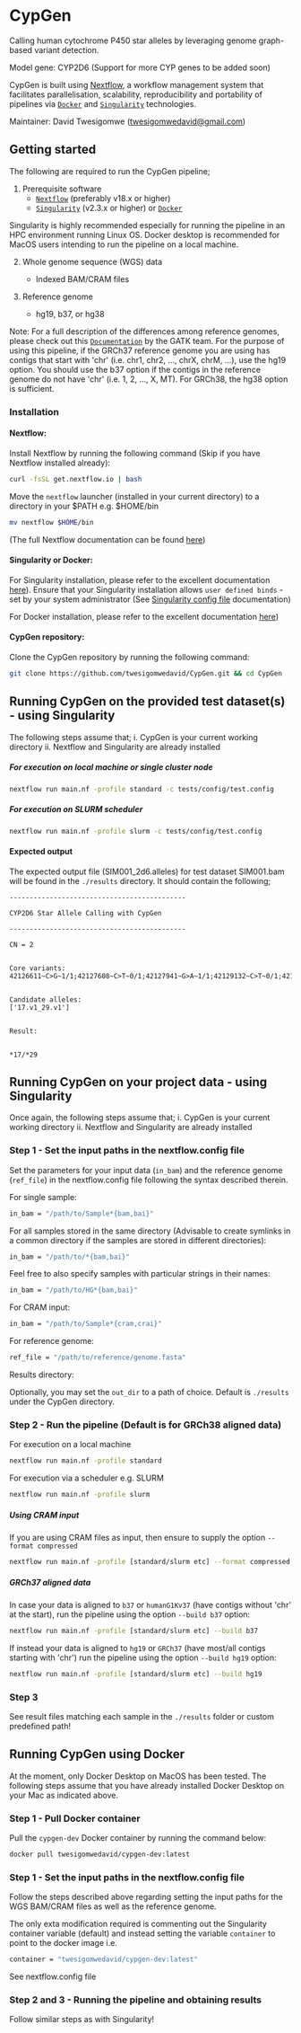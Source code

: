 # CypGen
Calling human cytochrome P450 star alleles by leveraging genome graph-based variant detection.

Model gene: CYP2D6 (Support for more CYP genes to be added soon)

CypGen is built using [Nextflow](https://www.nextflow.io), a workflow management system that facilitates parallelisation, scalability, reproducibility and portability of pipelines via [`Docker`](https://docs.docker.com) and [`Singularity`](https://sylabs.io/) technologies.

Maintainer: David Twesigomwe (twesigomwedavid@gmail.com)

## Getting started

The following are required to run the CypGen pipeline;

1. Prerequisite software
    - [`Nextflow`](https://nf-co.re/usage/installation) (preferably v18.x or higher)
    - [`Singularity`](https://sylabs.io/) (v2.3.x or higher) or [`Docker`](https://docs.docker.com)
    
Singularity is highly recommended especially for running the pipeline in an HPC environment running Linux OS. Docker desktop is recommended for MacOS users intending to run the pipeline on a local machine.

2. Whole genome sequence (WGS) data
    - Indexed BAM/CRAM files
    
3. Reference genome
    - hg19, b37, or hg38
    
Note: For a full description of the differences among reference genomes, please check out this [`Documentation`](https://gatk.broadinstitute.org/hc/en-us/articles/360035890711-GRCh37-hg19-b37-humanG1Kv37-Human-Reference-Discrepancies) by the GATK team. For the purpose of using this pipeline, if the GRCh37 reference genome you are using has contigs that start with 'chr' (i.e. chr1, chr2, ..., chrX, chrM, ...), use the hg19 option. You should use the b37 option if the contigs in the reference genome do not have 'chr' (i.e. 1, 2, ..., X, MT). For GRCh38, the hg38 option is sufficient.

### Installation

#### Nextflow:

Install Nextflow by running the following command (Skip if you have Nextflow installed already):

```bash
curl -fsSL get.nextflow.io | bash
```

Move the `nextflow` launcher (installed in your current directory) to a directory in your $PATH e.g. $HOME/bin

```bash
mv nextflow $HOME/bin
```

(The full Nextflow documentation can be found [here](https://www.nextflow.io))


#### Singularity or Docker:

For Singularity installation, please refer to the excellent documentation [here](https://sylabs.io/guides/3.0/user-guide/installation.html)). Ensure that your Singularity installation allows `user defined binds` - set by your system administrator (See [Singularity config file](https://sylabs.io/guides/3.0/user-guide/installation.html) documentation) 


For Docker installation, please refer to the excellent documentation [here](https://docs.docker.com/get-docker))


#### CypGen repository:

Clone the CypGen repository by running the following command:

```bash
git clone https://github.com/twesigomwedavid/CypGen.git && cd CypGen
```


## Running CypGen on the provided test dataset(s) - using Singularity

The following steps assume that;
    i. CypGen is your current working directory
    ii. Nextflow and Singularity are already installed


##### For execution on local machine or single cluster node

```bash
nextflow run main.nf -profile standard -c tests/config/test.config
```

##### For execution on SLURM scheduler 

```bash
nextflow run main.nf -profile slurm -c tests/config/test.config
```


#### Expected output

The expected output file (SIM001_2d6.alleles) for test dataset SIM001.bam will be found in the `./results` directory. It should contain the following; 

```
--------------------------------------------

CYP2D6 Star Allele Calling with CypGen

--------------------------------------------

CN = 2


Core variants:
42126611~C>G~1/1;42127608~C>T~0/1;42127941~G>A~1/1;42129132~C>T~0/1;42129770~G>A~0/1


Candidate alleles:
['17.v1_29.v1']


Result:


*17/*29

```


## Running CypGen on your project data - using Singularity

Once again, the following steps assume that;
    i. CypGen is your current working directory
    ii. Nextflow and Singularity are already installed
    
    
### Step 1 - Set the input paths in the nextflow.config file

Set the parameters for your input data (`in_bam`) and the reference genome (`ref_file`) in the nextflow.config file following the syntax described therein. 

For single sample:

```bash
in_bam = "/path/to/Sample*{bam,bai}"
```

For all samples stored in the same directory (Advisable to create symlinks in a common directory if the samples are stored in different directories):

```bash
in_bam = "/path/to/*{bam,bai}"
```

Feel free to also specify samples with particular strings in their names:

```bash
in_bam = "/path/to/HG*{bam,bai}"
```

For CRAM input:

```bash
in_bam = "/path/to/Sample*{cram,crai}"
```

For reference genome:

```bash
ref_file = "/path/to/reference/genome.fasta"
```

Results directory:

Optionally, you may set the `out_dir` to a path of choice. Default is `./results` under the CypGen directory. 




### Step 2 - Run the pipeline (Default is for GRCh38 aligned data)

For execution on a local machine

```bash
nextflow run main.nf -profile standard 
```

For execution via a scheduler e.g. SLURM 

```bash
nextflow run main.nf -profile slurm 
```

##### Using CRAM input

If you are using CRAM files as input, then ensure to supply the option `--format compressed`

```bash
nextflow run main.nf -profile [standard/slurm etc] --format compressed
```


##### GRCh37 aligned data

In case your data is aligned to `b37` or `humanG1Kv37` (have contigs without 'chr' at the start), run the pipeline using the option `--build b37` option:

```bash
nextflow run main.nf -profile [standard/slurm etc] --build b37
```

If instead your data is aligned to `hg19` or `GRCh37` (have most/all contigs starting with 'chr') run the pipeline using the option `--build hg19` option:

```bash
nextflow run main.nf -profile [standard/slurm etc] --build hg19
```


### Step 3 

See result files matching each sample in the `./results` folder or custom predefined path!



## Running CypGen using Docker

At the moment, only Docker Desktop on MacOS has been tested. The following steps assume that you have already installed Docker Desktop on your Mac as indicated above.


### Step 1 - Pull Docker container

Pull the `cypgen-dev` Docker container by running the command below:

```bash
docker pull twesigomwedavid/cypgen-dev:latest
```

### Step 1 - Set the input paths in the nextflow.config file

Follow the steps described above regarding setting the input paths for the WGS BAM/CRAM files as well as the reference genome. 

The only exta modification required is commenting out the Singularity container variable (default) and instead setting the variable `container` to point to the docker image i.e.

```bash
container = "twesigomwedavid/cypgen-dev:latest"
```

See nextflow.config file


### Step 2 and 3 - Running the pipeline and obtaining results

Follow similar steps as with Singularity!

